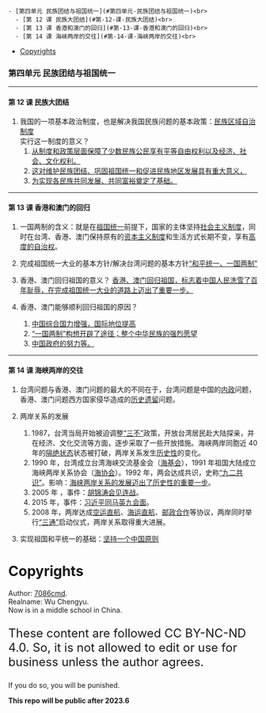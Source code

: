 
    - [第四单元 民族团结与祖国统一](#第四单元-民族团结与祖国统一)<br>
      - [第 12 课 民族大团结](#第-12-课-民族大团结)<br>
      - [第 13 课 香港和澳门的回归](#第-13-课-香港和澳门的回归)<br>
      - [第 14 课 海峡两岸的交往](#第-14-课-海峡两岸的交往)<br>
- [Copyrights](#copyrights)<br>

<div class="divider"></div>


<style>
main {
  /* font-family: "仿宋" !important */
}
</style>
### 第四单元 民族团结与祖国统一

---

#### 第 12 课 民族大团结

1. 我国的一项基本政治制度，也是解决我国民族问题的基本政策：<u>民族区域自治制度</u><br>
   实行这一制度的意义？
    1. <u>从制度和政策层面保障了少数民族公民享有平等自由权利以及经济、社会、文化权利。</u>
    2. <u>这对维护民族团结、巩固祖国统一和促进民族地区发展具有重大意义，</u>
    3. <u>为实现各民族共同发展、共同富裕奠定了基础。</u>

---

#### 第 13 课 香港和澳门的回归

1. 一国两制的含义：就是在<u>祖国统一</u>前提下，国家的主体坚持<u>社会主义制度</u>，同时在台湾、香港、澳门保持原有的<u>资本主义制度</u>和生活方式长期不变，享有<u>高度的自治权</u>。

2. 完成祖国统一大业的基本方针/解决台湾问题的基本方针<u>“和平统一、一国两制”</u>

3. 香港、澳门回归祖国的意义？
   <u>香港、澳门回归祖国，标志着中国人民洗雪了百年耻辱，在完成祖国统一大业的道路上迈出了重要一步。</u>

4. 香港、澳门能够顺利回归祖国的原因？
    1. <u>中国综合国力增强，国际地位提高</u>
    2. <u>“一国两制”构想开辟了途径；整个中华民族的强烈愿望</u>
    3. <u>中国政府的努力等。</u>

---

#### 第 14 课 海峡两岸的交往

1. 台湾问题与香港、澳门问题的最大的不同在于，台湾问题是中国的<u>内政</u>问题，香港、澳门问题西方国家侵华造成的<u>历史遗留</u>问题。

2. 两岸关系的发展

    1. 1987，台湾当局开始被迫调整<u>“三不”</u>政策，开放台湾居民赴大陆探亲，并在经济、文化交流等方面，逐步采取了一些开放措施。海峡两岸同胞近 40 年的<u>隔绝状态</u>状态被打破，两岸关系发生<u>历史性</u>的变化。
    2. 1990 年，台湾成立台湾海峡交流基金会（<u>海基会</u>），1991 年祖国大陆成立海峡两岸关系协会（<u>海协会</u>）。1992 年，两会达成共识，史称<u>“九二共识”</u>。影响：<u>海峡两岸关系的发展迈出了历史性的重要一步</u>。
    3. 2005 年 ，事件：<u>胡锦涛会见连战</u>。
    4. 2015 年，事件：<u>习近平同马英九会面</u>。
    5. 2008 年，两岸达成<u>空运直航</u>、<u>海运直航</u>、<u>邮政合作</u>等协议，两岸同时举行<u>“三通”</u>启动仪式，两岸关系取得重大进展。

3. 实现祖国和平统一的基础：<u>坚持一个中国原则</u>

<div class="divider"></div>

<div class="divider"></div>

# Copyrights

Author: [7086cmd](https://github.com/7086cmd).<br>
Realname: Wu Chengyu.<br>
Now is in a middle school in China.<br>

<p style="font-size: 24px">
These content are followed CC BY-NC-ND 4.0. So, it is not allowed to edit or use for business unless the author agrees.

If you do so, you will be punished.
</p>

**This repo will be  public after 2023.6**
